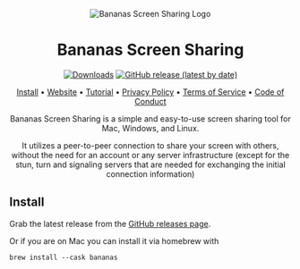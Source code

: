 <div align="center">

![Bananas Screen Sharing Logo](logo.svg)

# Bananas Screen Sharing

[![Downloads](https://img.shields.io/github/downloads/mistweaverco/bananas/total.svg?style=for-the-badge)](https://getbananas.net/)
[![GitHub release (latest by date)](https://img.shields.io/github/v/release/mistweaverco/bananas?style=for-the-badge)](https://github.com/mistweaverco/bananas/releases/latest)

[Install](#install) • [Website](https://getbananas.net/) • [Tutorial](https://getbananas.net/tutorial) • [Privacy Policy](./PRIVACY.md) • [Terms of Service](./TOS.md) • [Code of Conduct](./CODE_OF_CONDUCT.md)

<p></p>

Bananas Screen Sharing is a simple and
easy-to-use screen sharing tool for Mac, Windows, and Linux.

It utilizes a peer-to-peer connection to share your screen with others,
without the need for an account or any server infrastructure
(except for the stun, turn and signaling servers that are needed for exchanging the initial connection information)

<p></p>

</div>

## Install

Grab the latest release from the
[GitHub releases page](https://github.com/mistweaverco/bananas/releases/latest).

Or if you are on Mac you can install it via homebrew with 

```shell
brew install --cask bananas
```
